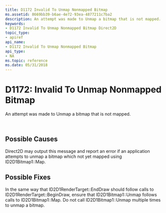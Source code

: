 ```yaml
---
title: D1172 Invalid To Unmap Nonmapped Bitmap
ms.assetid: 8669bb39-b6ae-4e72-93ea-4877211c7ba2
description: An attempt was made to Unmap a bitmap that is not mapped.
keywords:
- D1172 Invalid To Unmap Nonmapped Bitmap Direct2D
topic_type:
- apiref
api_name:
- D1172 Invalid To Unmap Nonmapped Bitmap
api_type:
- NA
ms.topic: reference
ms.date: 05/31/2018
---
```


# D1172: Invalid To Unmap Nonmapped Bitmap

An attempt was made to Unmap a bitmap that is not mapped.






 

## Possible Causes

Direct2D may output this message and report an error if an application attempts to unmap a bitmap which not yet mapped using ID2D1Bitmap1::Map.

## Possible Fixes

In the same way that ID2D1RenderTarget::EndDraw should follow calls to ID2D1RenderTarget::BeginDraw, ensure that ID2D1Bitmap1::Unmap follows calls to ID2D1Bitmap1::Map. Do not call ID2D1Bitmap1::Unmap multiple times to unmap a bitmap.

 

 
